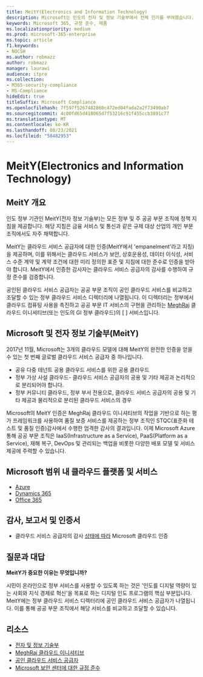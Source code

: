 ```yaml
---
title: MeitY(Electronics and Information Technology)
description: Microsoft는 인도의 전자 및 정보 기술부에서 전체 인가를 부여했습니다.
keywords: Microsoft 365, 규정 준수, 제품
ms.localizationpriority: medium
ms.prod: microsoft-365-enterprise
ms.topic: article
f1.keywords:
- NOCSH
ms.author: robmazz
author: robmazz
manager: laurawi
audience: itpro
ms.collection:
- M365-security-compliance
- MS-Compliance
hideEdit: true
titleSuffix: Microsoft Compliance
ms.openlocfilehash: 7f597f5267482868c472ed04fada2a2f73490ab7
ms.sourcegitcommit: 4c00fd65d418065d7f53216c91f455ccb3891c77
ms.translationtype: MT
ms.contentlocale: ko-KR
ms.lasthandoff: 08/23/2021
ms.locfileid: "58482953"
---
```

# <a name="ministry-of-electronics-and-information-technology-meity"></a>MeitY(Electronics and Information Technology)

## <a name="meity-overview"></a>MeitY 개요

인도 정부 기관인 MeitY(전자 정보 기술부)는 모든 정부 및 주 공공 부문 조직에 정책 지침을 제공합니다. 해당 지침은 금융 서비스 및 통신과 같은 규제 대상 산업의 개인 부문 조직에서도 자주 채택합니다.

MeitY는 클라우드 서비스 공급자에 대한 인증(MeitY에서 'empanelment'라고 지칭)을 제공하며, 이를 위해서는 클라우드 서비스가 보안, 상호운용성, 데이터 이식성, 서비스 수준 계약 및 계약 조건에 대한 미리 정의한 표준 및 지침에 대한 준수로 인증을 받아야 합니다. MeitY에서 인증한 감사자는 클라우드 서비스 공급자의 감사를 수행하여 규정 준수를 검증합니다.

공인된 클라우드 서비스 공급자는 공공 부문 조직이 공인 클라우드 서비스를 비교하고 조달할 수 있는 정부 클라우드 서비스 디렉터리에 나열됩니다. 이 디렉터리는 정부에서 클라우드 컴퓨팅 사용을 촉진하고 공공 부문 IT 서비스의 구현을 관리하는 [MeghRaj](https://meity.gov.in/content/gi-cloud-meghraj) 클라우드 이니셔티브(또는 인도의 GI 정부 클라우드)의 \[ \] 서비스입니다.

## <a name="microsoft-and-ministry-of-electronics-and-information-technology-meity"></a>Microsoft 및 전자 정보 기술부(MeitY)

2017년 11월, Microsoft는 3개의 클라우드 모델에 대해 MeitY의 완전한 인증을 얻을 수 있는 첫 번째 글로벌 클라우드 서비스 공급자 중 하나입니다.

- 공유 다중 테넌트 공용 클라우드 서비스를 위한 공용 클라우드
- 정부 가상 사설 클라우드- 클라우드 서비스 공급자의 공용 및 기타 제공과 논리적으로 분리되어야 합니다.
- 정부 커뮤니티 클라우드, 정부 부서 전용으로, 클라우드 서비스 공급자의 공용 및 기타 제공과 물리적으로 분리된 클라우드 서비스의 경우

Microsoft의 MeitY 인증은 MeghRaj 클라우드 이니셔티브의 작업을 기반으로 하는 평가 프레임워크를 사용하여 품질 보증 서비스를 제공하는 정부 조직인 STQC(표준화 테스트 및 품질 인증)감사에서 수행한 엄격한 감사의 결과입니다. 이제 Microsoft Azure 통해 공공 부문 조직은 IaaS(Infrastructure as a Service), PaaS(Platform as a Service), 재해 복구, DevOps 및 관리되는 백업을 비롯한 다양한 배포 모델 및 서비스 제공에 주력할 수 있습니다.

## <a name="microsoft-in-scope-cloud-platforms--services"></a>Microsoft 범위 내 클라우드 플랫폼 및 서비스

- [Azure](https://aka.ms/AzureCompliance)
- [Dynamics 365](https://aka.ms/d365-compliance-list)
- [Office 365](https://aka.ms/Office365ComplianceOfferings)

## <a name="audits-reports-and-certificates"></a>감사, 보고서 및 인증서

- 클라우드 서비스 공급자의 감사 [상태에 따라](https://meity.gov.in/content/gi-cloud-meghraj) Microsoft 클라우드 인증

## <a name="frequently-asked-questions"></a>질문과 대답

**MeitY가 중요한 이유는 무엇입니까?**

시민이 온라인으로 정부 서비스를 사용할 수 있도록 하는 것은 '인도를 디지털 역량이 있는 사회와 지식 경제로 혁신'을 목표로 하는 디지털 인도 프로그램의 핵심 부분입니다. MeitY에는 정부 클라우드 서비스 디렉터리에 공인 클라우드 서비스 공급자가 나열됩니다. 이를 통해 공공 부문 조직에서 해당 서비스를 비교하고 조달할 수 있습니다.

## <a name="resources"></a>리소스

- [전자 및 정보 기술부](https://meity.gov.in/)
- [MeghRaj 클라우드 이니셔티브](https://meity.gov.in/content/gi-cloud-meghraj)
- [공인 클라우드 서비스 공급자](https://meity.gov.in/content/gi-cloud-meghraj)
- [Microsoft 보안 센터에 대한 규정 준수](https://www.microsoft.com/trust-center/compliance/compliance-overview)
